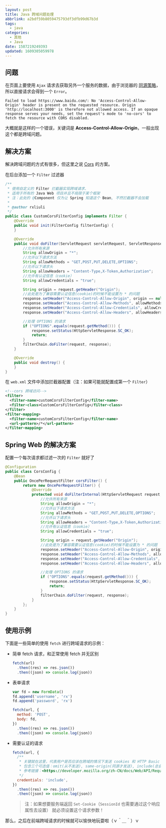 ```yaml
---
layout: post
title: Java 跨域问题处理
abbrlink: a2bdf59b8059475793df3dfb99d67b3d
tags:
  - java
categories:
  - 其他
  - Java
date: 1587219249393
updated: 1609305059978
---
```


## 问题

在页面上要使用 `Ajax` 请求去获取另外一个服务的数据，由于浏览器的 [同源策略](https://developer.mozilla.org/zh-CN/docs/Web/Security/Same-origin_policy)，所以直接请求会得到一个 `Error`。

```text
Failed to load https://www.baidu.com/: No 'Access-Control-Allow-Origin' header is present on the requested resource. Origin 'http://localhost:3000' is therefore not allowed access. If an opaque response serves your needs, set the request's mode to 'no-cors' to fetch the resource with CORS disabled.
```

大概就是这样的一个错误，关键词是 **Access-Control-Allow-Origin**，一般出现这个都是跨域问题。

## 解决方案

解决跨域问题的方式有很多，但这里之说 [Cors](https://developer.mozilla.org/zh-CN/docs/Web/HTTP/Access_control_CORS) 的方案。

在后台添加一个 `Filter` 过滤器

```java
/**
 * 使用自定义的 Filter 拦截器实现跨域请求、
 * 适用于所有的 Java Web 项目并且不局限于某个框架
 * 注：此处的 @Component 仅为让 Spring 知道这个 Bean, 不然拦截器不会加载
 *
 * @author rxliuli
 */
public class CustomCorsFilterConfig implements Filter {
    @Override
    public void init(FilterConfig filterConfig) {
    }

    @Override
    public void doFilter(ServletRequest servletRequest, ServletResponse servletResponse, FilterChain filterChain) throws IOException, ServletException {
        //允许所有来源
        String allowOrigin = "*";
        //允许以下请求方法
        String allowMethods = "GET,POST,PUT,DELETE,OPTIONS";
        //允许以下请求头
        String allowHeaders = "Content-Type,X-Token,Authorization";
        //允许有认证信息（cookie）
        String allowCredentials = "true";

        String origin = request.getHeader("Origin");
        //此处是为了兼容需要认证信息(cookie)的时候不能设置为 * 的问题
        response.setHeader("Access-Control-Allow-Origin", origin == null ? allowOrigin : origin);
        response.setHeader("Access-Control-Allow-Methods", allowMethods);
        response.setHeader("Access-Control-Allow-Credentials", allowCredentials);
        response.setHeader("Access-Control-Allow-Headers", allowHeaders);

        //处理 OPTIONS 的请求
        if ("OPTIONS".equals(request.getMethod())) {
            response.setStatus(HttpServletResponse.SC_OK);
            return;
        }
        filterChain.doFilter(request, response);
    }

    @Override
    public void destroy() {
    }
}
```

在 `web.xml` 文件中添加拦截器配置（注：如果可能就配置成第一个 `Filter`）

```xml
<!--cors 跨域访问-->
<filter>
  <filter-name>customCorsFilterConfig</filter-name>
  <filter-class>CustomCorsFilterConfig</filter-class>
</filter>
<filter-mapping>
  <filter-name>customCorsFilterConfig</filter-name>
  <url-pattern>/*</url-pattern>
</filter-mapping>
```

## Spring Web 的解决方案

配置一个每次请求都过滤一次的 `Filter` 就好了

```java
@Configuration
public class CorsConfig {
    @Bean
    public OncePerRequestFilter corsFilter() {
        return new OncePerRequestFilter() {
            @Override
            protected void doFilterInternal(HttpServletRequest request, HttpServletResponse response, FilterChain filterChain) throws ServletException, IOException {
                //允许所有来源
                String allowOrigin = "*";
                //允许以下请求方法
                String allowMethods = "GET,POST,PUT,DELETE,OPTIONS";
                //允许以下请求头
                String allowHeaders = "Content-Type,X-Token,Authorization";
                //允许有认证信息（cookie）
                String allowCredentials = "true";

                String origin = request.getHeader("Origin");
                //此处是为了兼容需要认证信息(cookie)的时候不能设置为 * 的问题
                response.setHeader("Access-Control-Allow-Origin", origin == null ? allowOrigin : origin);
                response.setHeader("Access-Control-Allow-Methods", allowMethods);
                response.setHeader("Access-Control-Allow-Credentials", allowCredentials);
                response.setHeader("Access-Control-Allow-Headers", allowHeaders);

                //处理 OPTIONS 的请求
                if ("OPTIONS".equals(request.getMethod())) {
                    response.setStatus(HttpServletResponse.SC_OK);
                    return;
                }
                filterChain.doFilter(request, response);
            }
        };
    }
}
```

## 使用示例

下面是一些简单的使用 `fetch` 进行跨域请求的示例：

*   简单 fetch 请求，和正常使用 fetch 并无区别

    ```js
    fetch(url)
      .then((res) => res.json())
      .then((json) => console.log(json))
    ```

*   表单请求

    ```js
    var fd = new FormData()
    fd.append('username', 'rx')
    fd.append('password', 'rx')

    fetch(url, {
      method: 'POST',
      body: fd,
    })
      .then((res) => res.json())
      .then((json) => console.log(json))
    ```

*   需要认证的请求

    ```js
    fetch(url, {
      /**
       * 关键就在这里，代表用户是否应该在跨域的情况下发送 cookies 和 HTTP Basic authentication 等验信息以及服务端能否返回 Set-Cookie（服务端 Session 需要使用这个向 cookie 中设置 sessionId）。
       * 包含三个可选值：omit(从不发送), same-origin(同源才发送), include(总会发送)
       * 参考链接：<https://developer.mozilla.org/zh-CN/docs/Web/API/Request/credentials>
       */
      credentials: 'include',
    })
      .then((res) => res.json())
      .then((json) => console.log(json))
    ```

    > 注：如果想要服务端返回 `Set-Cookie`（`SessionId` 也需要通过这个响应属性去设置） 就必须设置这个请求参数！

那么，之后在前端跨域请求的时候就可以愉快地玩耍啦（ｖ＾＿＾）ｖ
